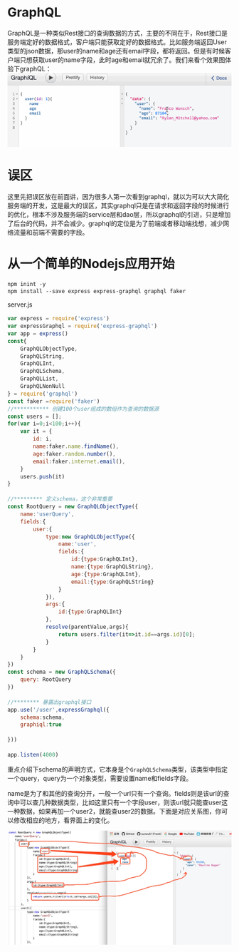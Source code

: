 # GraphQL
GraphQL是一种类似Rest接口的查询数据的方式，主要的不同在于，Rest接口是服务端定好的数据格式，客户端只能获取定好的数据格式。比如服务端返回User类型的json数据，那user的name和age还有email字段，都将返回。但是有时候客户端只想获取user的name字段，此时age和email就冗余了。我们来看个效果图体验下graphQL：
![image](img/1.gif)
# 误区
这里先把误区放在前面讲，因为很多人第一次看到graphql，就以为可以大大简化服务端的开发，这是最大的误区，其实graphql只是在请求和返回字段的时候进行的优化，根本不涉及服务端的service层和dao层，所以graphql的引进，只是增加了后台的代码，并不会减少。graphql的定位是为了前端或者移动端找想，减少网络流量和前端不需要的字段。
# 从一个简单的Nodejs应用开始
```
npm inint -y
npm install --save express express-graphql graphql faker
```

server.js
```javascript
var express = require('express')
var expressGraphql = require('express-graphql')
var app = express()
const{
    GraphQLObjectType,
    GraphQLString,
    GraphQLInt,
    GraphQLSchema,
    GraphQLList,
    GraphQLNonNull
} = require('graphql')
const faker =require('faker')
//*********** 创建100个user组成的数组作为查询的数据源
const users = [];
for(var i=0;i<100;i++){
    var it = {
        id: i,
        name:faker.name.findName(),
        age:faker.random.number(),
        email:faker.internet.email(),
    }
    users.push(it)
}

//********* 定义schema，这个非常重要
const RootQuery = new GraphQLObjectType({
    name:'userQuery',
    fields:{
        user:{
            type:new GraphQLObjectType({
                name:'user',
                fields:{
                    id:{type:GraphQLInt},
                    name:{type:GraphQLString},
                    age:{type:GraphQLInt},
                    email:{type:GraphQLString}
                }
            }),
            args:{
                id:{type:GraphQLInt}
            },
            resolve(parentValue,args){
                return users.filter(it=>it.id==args.id)[0];
            }
        }
    }
})
const schema = new GraphQLSchema({
    query: RootQuery
})

//******** 暴露出graphql接口
app.use('/user',expressGraphql({
    schema:schema,
    graphiql:true

}))

app.listen(4000)
```
重点介绍下schema的声明方式，它本身是个`GraphQLSchema`类型，该类型中指定一个query，query为一个对象类型，需要设置name和fields字段。

name是为了和其他的查询分开，一般一个url只有一个查询。fields则是该url的查询中可以查几种数据类型，比如这里只有一个字段user，则该url就只能查user这一种数据，如果再加一个user2，就能查user2的数据。下面是对应关系图，你可以修改相应的地方，看界面上的变化。  

![image](img/1.jpg)
# 